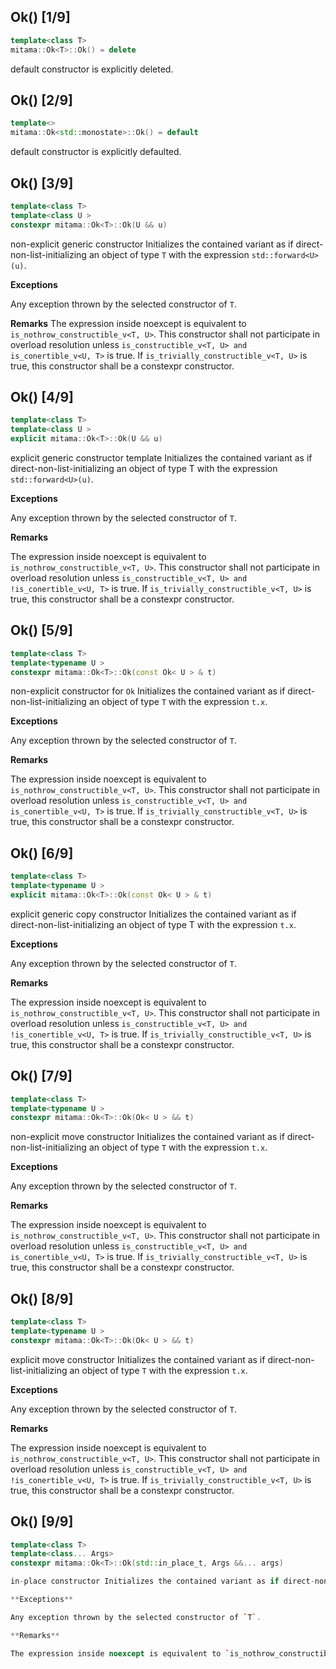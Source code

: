 ## Ok() [1/9]

```cpp
template<class T>
mitama::Ok<T>::Ok() = delete
```

default constructor is explicitly deleted.

## Ok() [2/9]

```cpp
template<>
mitama::Ok<std::monostate>::Ok() = default
```

default constructor is explicitly defaulted.

## Ok() [3/9]

```cpp
template<class T>
template<class U >
constexpr mitama::Ok<T>::Ok(U && u)
```

non-explicit generic constructor Initializes the contained variant as if direct-non-list-initializing an object of type `T` with the expression `std::forward<U>(u)`.

**Exceptions**

Any exception thrown by the selected constructor of `T`.

**Remarks**
The expression inside noexcept is equivalent to `is_nothrow_constructible_v<T, U>`. This constructor shall not participate in overload resolution unless `is_constructible_v<T, U> and is_conertible_v<U, T>` is true. If `is_trivially_constructible_v<T, U>` is true, this constructor shall be a constexpr constructor.

## Ok() [4/9]

```cpp
template<class T>
template<class U >
explicit mitama::Ok<T>::Ok(U && u)
```

explicit generic constructor template Initializes the contained variant as if direct-non-list-initializing an object of type T with the expression `std::forward<U>(u)`.

**Exceptions**

Any exception thrown by the selected constructor of `T`.

**Remarks**

The expression inside noexcept is equivalent to `is_nothrow_constructible_v<T, U>`. This constructor shall not participate in overload resolution unless `is_constructible_v<T, U> and !is_conertible_v<U, T>` is true. If `is_trivially_constructible_v<T, U>` is true, this constructor shall be a constexpr constructor.

## Ok() [5/9]

```cpp
template<class T>
template<typename U >
constexpr mitama::Ok<T>::Ok(const Ok< U > & t)
```

non-explicit constructor for `Ok` Initializes the contained variant as if direct-non-list-initializing an object of type `T` with the expression `t.x`.

**Exceptions**

Any exception thrown by the selected constructor of `T`.

**Remarks**

The expression inside noexcept is equivalent to `is_nothrow_constructible_v<T, U>`. This constructor shall not participate in overload resolution unless `is_constructible_v<T, U> and is_conertible_v<U, T>` is true. If `is_trivially_constructible_v<T, U>` is true, this constructor shall be a constexpr constructor.

## Ok() [6/9]

```cpp
template<class T>
template<typename U >
explicit mitama::Ok<T>::Ok(const Ok< U > & t)
```

explicit generic copy constructor Initializes the contained variant as if direct-non-list-initializing an object of type T with the expression `t.x`.

**Exceptions**

Any exception thrown by the selected constructor of `T`.

**Remarks**

The expression inside noexcept is equivalent to `is_nothrow_constructible_v<T, U>`. This constructor shall not participate in overload resolution unless `is_constructible_v<T, U> and !is_conertible_v<U, T>` is true. If `is_trivially_constructible_v<T, U>` is true, this constructor shall be a constexpr constructor.

## Ok() [7/9]

```cpp
template<class T>
template<typename U >
constexpr mitama::Ok<T>::Ok(Ok< U > && t)
```

non-explicit move constructor Initializes the contained variant as if direct-non-list-initializing an object of type `T` with the expression `t.x`.

**Exceptions**

Any exception thrown by the selected constructor of `T`.

**Remarks**

The expression inside noexcept is equivalent to `is_nothrow_constructible_v<T, U>`. This constructor shall not participate in overload resolution unless `is_constructible_v<T, U> and is_conertible_v<U, T>` is true. If `is_trivially_constructible_v<T, U>` is true, this constructor shall be a constexpr constructor.

## Ok() [8/9]

```cpp
template<class T>
template<typename U >
constexpr mitama::Ok<T>::Ok(Ok< U > && t)
```

explicit move constructor Initializes the contained variant as if direct-non-list-initializing an object of type `T` with the expression `t.x`.

**Exceptions**

Any exception thrown by the selected constructor of `T`.

**Remarks**

The expression inside noexcept is equivalent to `is_nothrow_constructible_v<T, U>`. This constructor shall not participate in overload resolution unless `is_constructible_v<T, U> and !is_conertible_v<U, T>` is true. If `is_trivially_constructible_v<T, U>` is true, this constructor shall be a constexpr constructor.

## Ok() [9/9]

```cpp
template<class T>
template<class... Args>
constexpr mitama::Ok<T>::Ok(std::in_place_t, Args &&... args)

in-place constructor Initializes the contained variant as if direct-non-list-initializing an object of type `T` with the expression `std::forward<Args>(args)...`.

**Exceptions**

Any exception thrown by the selected constructor of `T`.

**Remarks**

The expression inside noexcept is equivalent to `is_nothrow_constructible_v<T, U>`. This constructor shall not participate in overload resolution unless `is_constructible_v<T, U> and !is_conertible_v<U, T>` is true. If `is_trivially_constructible_v<T, U>` is true, this constructor shall be a constexpr constructor.